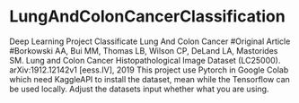 # LungAndColonCancerClassification
Deep Learning Project Classificate Lung And Colon Cancer
#Original Article
#Borkowski AA, Bui MM, Thomas LB, Wilson CP, DeLand LA, Mastorides SM. Lung and Colon Cancer Histopathological Image Dataset (LC25000). arXiv:1912.12142v1 [eess.IV], 2019
This project use Pytorch in Google Colab which need KaggleAPI to install the dataset, mean while the Tensorflow can be used locally. Adjust the datasets input whether what you are using.
